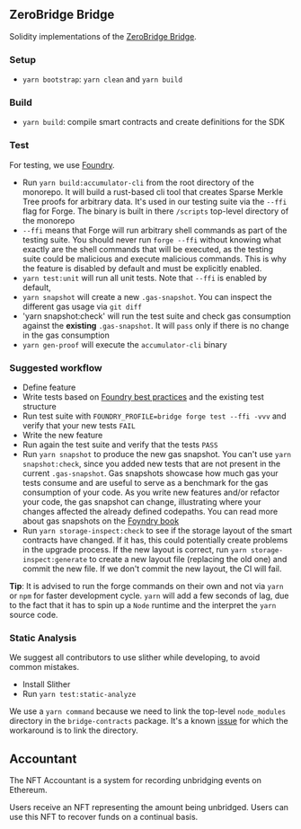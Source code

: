 ## ZeroBridge Bridge

Solidity implementations of the [ZeroBridge Bridge](https://app.zerobridge.xyz).

### Setup

- `yarn bootstrap`: `yarn clean` and `yarn build`

### Build

- `yarn build`: compile smart contracts and create definitions for the SDK

### Test

For testing, we use [Foundry](https://getfoundry.sh/).

- Run `yarn build:accumulator-cli` from the root directory of the monorepo. It will build a rust-based cli tool that creates Sparse Merkle Tree proofs for arbitrary data. It's used in our testing suite via the `--ffi` flag for Forge. The binary is built in there `/scripts` top-level directory of the monorepo
- `--ffi` means that Forge will run arbitrary shell commands as part of the testing suite. You should never run `forge --ffi` without knowing what exactly are the shell commands that will be executed, as the testing suite could be malicious and execute malicious commands. This is why the feature is disabled by default and must be explicitly enabled.
- `yarn test:unit` will run all unit tests. Note that `--ffi` is enabled by default,
- `yarn snapshot` will create a new `.gas-snapshot`. You can inspect the different gas usage via `git diff`
- 'yarn snapshot:check' will run the test suite and check gas consumption against the **existing** `.gas-snapshot`. It will `pass` only if there is no change in the gas consumption
- `yarn gen-proof` will execute the `accumulator-cli` binary

### Suggested workflow

- Define feature
- Write tests based on [Foundry best practices](https://book.getfoundry.sh) and the existing test structure
- Run test suite with `FOUNDRY_PROFILE=bridge forge test --ffi -vvv` and verify that your new tests `FAIL`
- Write the new feature
- Run again the test suite and verify that the tests `PASS`
- Run `yarn snapshot` to produce the new gas snapshot. You can't use `yarn snapshot:check`, since you added new tests that are not present in the current `.gas-snapshot`. Gas snapshots showcase how much gas your tests consume and are useful to serve as a benchmark for the gas consumption of your code. As you write new features and/or refactor your code, the gas snapshot can change, illustrating where your changes affected the already defined codepaths. You can read more about gas snapshots on the [Foyndry book](https://book.getfoundry.sh/forge/gas-snapshots)
- Run `yarn storage-inspect:check` to see if the storage layout of the smart contracts have changed. If it has, this could potentially create problems in the upgrade process. If the new layout is correct, run `yarn storage-inspect:generate` to create a new layout file (replacing the old one) and commit the new file. If we don't commit the new layout, the CI will fail.

**Tip**: It is advised to run the forge commands on their own and not via `yarn` or `npm` for faster development cycle. `yarn` will add a few seconds of lag, due to the fact that it has to spin up a `Node` runtime and the interpret the `yarn` source code.

### Static Analysis

We suggest all contributors to use slither while developing, to avoid common mistakes.

- Install Slither
- Run `yarn test:static-analyze`

We use a `yarn command` because we need to link the top-level `node_modules` directory in the `bridge-contracts` package. It's a known [issue](https://github.com/crytic/slither/issues/852) for which the workaround is to link the directory.

## Accountant

The NFT Accountant is a system for recording unbridging events on Ethereum.

Users receive an NFT representing the amount being unbridged. Users can use this NFT to recover funds on a continual basis.
